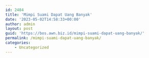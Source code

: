 ```yaml
---
id: 2484
title: 'Mimpi Suami Dapat Uang Banyak'
date: '2023-05-02T14:58:33+00:00'
author: admin
layout: post
guid: 'https://bos.awn.biz.id/mimpi-suami-dapat-uang-banyak/'
permalink: /mimpi-suami-dapat-uang-banyak/
categories:
    - Uncategorized
---
```


